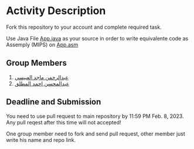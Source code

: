 Activity Description
====================

Fork this repository to your account and complete required task.

Use Java File [App.java](/src/App.java) as your source in order to write equivalente code as Assemply (MIPS) on [App.asm](/src/App.asm)


## Group Members

1. [عبدالرحمن ماجد العبيسي  ](https://github.com/dahmoni1211)
1. [ عبدالمحسن احمد المطلق ](https://github.com/Abdulmohsen-almutlaq)


## Deadline and Submission

You need to use pull request to main repository by 11:59 PM Feb. 8, 2023. Any pull reqest after this time will not accepted!

One group member need to fork and send pull request, other member just write his name and repo link.
